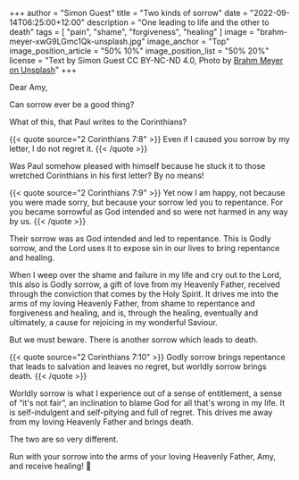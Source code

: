 +++
author = "Simon Guest"
title = "Two kinds of sorrow"
date = "2022-09-14T06:25:00+12:00"
description = "One leading to life and the other to death"
tags = [ "pain", "shame", "forgiveness", "healing" ]
image = "brahm-meyer-xwG9LGmc1Qk-unsplash.jpg"
image_anchor = "Top"
image_position_article = "50% 10%"
image_position_list = "50% 20%"
license = "Text by Simon Guest CC BY-NC-ND 4.0, Photo by [Brahm Meyer on Unsplash](https://unsplash.com/photos/xwG9LGmc1Qk)"
+++

Dear Amy,

Can sorrow ever be a good thing?

What of this, that Paul writes to the Corinthians?

{{< quote source="2 Corinthians 7:8" >}}
Even if I caused you sorrow by my letter, I do not regret it.
{{< /quote >}}

Was Paul somehow pleased with himself because he stuck it to those wretched Corinthians in his first letter? By no means!

{{< quote source="2 Corinthians 7:9" >}}
Yet now I am happy, not because you were made sorry, but because your sorrow led you to repentance. For you became sorrowful as God intended and so were not harmed in any way by us.
{{< /quote >}}

Their sorrow was as God intended and led to repentance. This is Godly sorrow, and the Lord uses it to expose sin in our lives to bring repentance and healing.

When I weep over the shame and failure in my life and cry out to the Lord, this also is Godly sorrow, a gift of love from my Heavenly Father, received through the conviction that comes by the Holy Spirit. It drives me into the arms of my loving Heavenly Father, from shame to repentance and forgiveness and healing, and is, through the healing, eventually and ultimately, a cause for rejoicing in my wonderful Saviour.

But we must beware. There is another sorrow which leads to death.

{{< quote source="2 Corinthians 7:10" >}}
Godly sorrow brings repentance that leads to salvation and leaves no regret, but worldly sorrow brings death.
{{< /quote >}}

Worldly sorrow is what I experience out of a sense of entitlement, a sense of “it's not fair”, an inclination to blame God for all that's wrong in my life. It is self-indulgent and self-pitying and full of regret. This drives me away from my loving Heavenly Father and brings death.

The two are so very different.

Run with your sorrow into the arms of your loving Heavenly Father, Amy, and receive healing! 🙏
